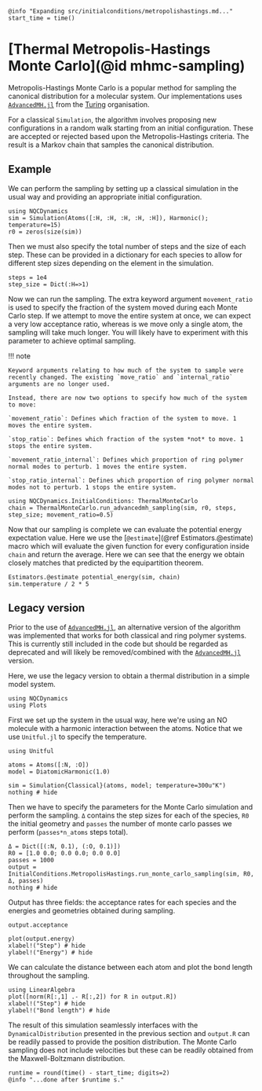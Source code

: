 ```@setup logging
@info "Expanding src/initialconditions/metropolishastings.md..."
start_time = time()
```
# [Thermal Metropolis-Hastings Monte Carlo](@id mhmc-sampling)

Metropolis-Hastings Monte Carlo is a popular method for sampling the canonical
distribution for a molecular system.
Our implementations uses [`AdvancedMH.jl`](https://github.com/TuringLang/AdvancedMH.jl)
from the [Turing](https://turing.ml/stable/) organisation.

For a classical `Simulation`, the algorithm involves proposing new configurations in a
random walk starting from an initial configuration.
These are accepted or rejected based upon the Metropolis-Hastings criteria.
The result is a Markov chain that samples the canonical distribution.

## Example

We can perform the sampling by setting up a classical simulation in the usual way and
providing an appropriate initial configuration.

```@example mh
using NQCDynamics
sim = Simulation(Atoms([:H, :H, :H, :H, :H]), Harmonic(); temperature=15)
r0 = zeros(size(sim))
```

Then we must also specify the total number of steps and the size of each step.
These can be provided in a dictionary for each species to allow for different step
sizes depending on the element in the simulation.
```@example mh
steps = 1e4
step_size = Dict(:H=>1)
```

Now we can run the sampling. The extra keyword argument `movement_ratio` is used to specify
the fraction of the system moved during each Monte Carlo step.
If we attempt to move the entire system at once, we can expect a very low acceptance ratio,
whereas is we move only a single atom, the sampling will take much longer.
You will likely have to experiment with this parameter to achieve optimal sampling.

!!! note

    Keyword arguments relating to how much of the system to sample were recently changed. The existing `move_ratio` and `internal_ratio` arguments are no longer used. 

    Instead, there are now two options to specify how much of the system to move:

    `movement_ratio`: Defines which fraction of the system to move. 1 moves the entire system. 

    `stop_ratio`: Defines which fraction of the system *not* to move. 1 stops the entire system. 

    `movement_ratio_internal`: Defines which proportion of ring polymer normal modes to perturb. 1 moves the entire system. 

    `stop_ratio_internal`: Defines which proportion of ring polymer normal modes not to perturb. 1 stops the entire system. 
 

```@example mh
using NQCDynamics.InitialConditions: ThermalMonteCarlo
chain = ThermalMonteCarlo.run_advancedmh_sampling(sim, r0, steps, step_size; movement_ratio=0.5)
```

Now that our sampling is complete we can evaluate the potential energy expectation value.
Here we use the [`@estimate`](@ref Estimators.@estimate) macro which will evaluate the
given function for every configuration inside `chain` and return the average.
Here we can see that the energy we obtain closely matches that predicted by the
equipartition theorem.
```@repl mh
Estimators.@estimate potential_energy(sim, chain)
sim.temperature / 2 * 5
```

## Legacy version

Prior to the use of [`AdvancedMH.jl`](https://github.com/TuringLang/AdvancedMH.jl),
an alternative version of the algorithm was implemented that works for both classical
and ring polymer systems.
This is currently still included in the code but should be regarded as deprecated and
will likely be removed/combined with the [`AdvancedMH.jl`](https://github.com/TuringLang/AdvancedMH.jl)
version.

Here, we use the legacy version to obtain a thermal distribution in a simple
model system.

```@setup monte
using NQCDynamics
using Plots
```
First we set up the system in the usual way, here we're using an NO molecule with
a harmonic interaction between the atoms.
Notice that we use `Unitful.jl` to specify the temperature.
```@example monte
using Unitful

atoms = Atoms([:N, :O])
model = DiatomicHarmonic(1.0)

sim = Simulation{Classical}(atoms, model; temperature=300u"K")
nothing # hide
```

Then we have to specify the parameters for the Monte Carlo simulation and perform the sampling.
`Δ` contains the step sizes for each of the species, `R0` the initial geometry and `passes` the
number of monte carlo passes we perform (`passes*n_atoms` steps total).
```@example monte
Δ = Dict([(:N, 0.1), (:O, 0.1)])
R0 = [1.0 0.0; 0.0 0.0; 0.0 0.0]
passes = 1000
output = InitialConditions.MetropolisHastings.run_monte_carlo_sampling(sim, R0, Δ, passes)
nothing # hide
```

Output has three fields: the acceptance rates for each species and the energies and geometries
obtained during sampling.
```@repl monte
output.acceptance
```
```@example monte
plot(output.energy)
xlabel!("Step") # hide
ylabel!("Energy") # hide
```

We can calculate the distance between each atom and plot the bond length throughout the sampling.
```@example monte
using LinearAlgebra
plot([norm(R[:,1] .- R[:,2]) for R in output.R])
xlabel!("Step") # hide
ylabel!("Bond length") # hide
```

The result of this simulation seamlessly interfaces with the `DynamicalDistribution`
presented in the previous section and `output.R` can be readily passed to provide
the position distribution.
The Monte Carlo sampling does not include velocities but these can be readily
obtained from the Maxwell-Boltzmann distribution.
```@setup logging
runtime = round(time() - start_time; digits=2)
@info "...done after $runtime s."
```

